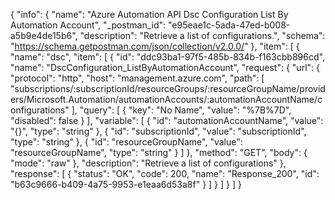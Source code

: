 {
  "info": {
    "name": "Azure Automation API Dsc Configuration List By Automation Account",
    "_postman_id": "e95eae1c-5ada-47ed-b008-a5b9e4de15b6",
    "description": "Retrieve a list of configurations.",
    "schema": "https://schema.getpostman.com/json/collection/v2.0.0/"
  },
  "item": [
    {
      "name": "dsc",
      "item": [
        {
          "id": "ddc93ba1-97f5-485b-834b-f163cbb896cd",
          "name": "DscConfiguration_ListByAutomationAccount",
          "request": {
            "url": {
              "protocol": "http",
              "host": "management.azure.com",
              "path": [
                "subscriptions/:subscriptionId/resourceGroups/:resourceGroupName/providers/Microsoft.Automation/automationAccounts/:automationAccountName/configurations"
              ],
              "query": [
                {
                  "key": "No Name",
                  "value": "%7B%7D",
                  "disabled": false
                }
              ],
              "variable": [
                {
                  "id": "automationAccountName",
                  "value": "{}",
                  "type": "string"
                },
                {
                  "id": "subscriptionId",
                  "value": "subscriptionId",
                  "type": "string"
                },
                {
                  "id": "resourceGroupName",
                  "value": "resourceGroupName",
                  "type": "string"
                }
              ]
            },
            "method": "GET",
            "body": {
              "mode": "raw"
            },
            "description": "Retrieve a list of configurations"
          },
          "response": [
            {
              "status": "OK",
              "code": 200,
              "name": "Response_200",
              "id": "b63c9666-b409-4a75-9953-e1eaa6d53a8f"
            }
          ]
        }
      ]
    }
  ]
}